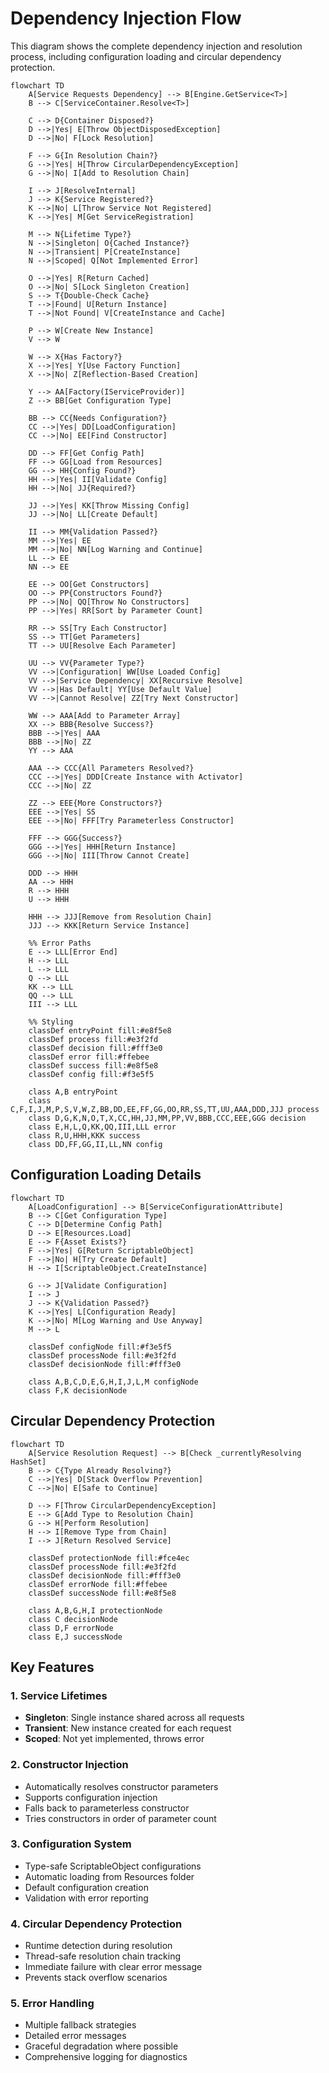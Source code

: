 # Dependency Injection Flow

This diagram shows the complete dependency injection and resolution process, including configuration loading and circular dependency protection.

```mermaid
flowchart TD
    A[Service Requests Dependency] --> B[Engine.GetService<T>]
    B --> C[ServiceContainer.Resolve<T>]
    
    C --> D{Container Disposed?}
    D -->|Yes| E[Throw ObjectDisposedException]
    D -->|No| F[Lock Resolution]
    
    F --> G{In Resolution Chain?}
    G -->|Yes| H[Throw CircularDependencyException]
    G -->|No| I[Add to Resolution Chain]
    
    I --> J[ResolveInternal]
    J --> K{Service Registered?}
    K -->|No| L[Throw Service Not Registered]
    K -->|Yes| M[Get ServiceRegistration]
    
    M --> N{Lifetime Type?}
    N -->|Singleton| O{Cached Instance?}
    N -->|Transient| P[CreateInstance]
    N -->|Scoped| Q[Not Implemented Error]
    
    O -->|Yes| R[Return Cached]
    O -->|No| S[Lock Singleton Creation]
    S --> T{Double-Check Cache}
    T -->|Found| U[Return Instance]
    T -->|Not Found| V[CreateInstance and Cache]
    
    P --> W[Create New Instance]
    V --> W
    
    W --> X{Has Factory?}
    X -->|Yes| Y[Use Factory Function]
    X -->|No| Z[Reflection-Based Creation]
    
    Y --> AA[Factory(IServiceProvider)]
    Z --> BB[Get Configuration Type]
    
    BB --> CC{Needs Configuration?}
    CC -->|Yes| DD[LoadConfiguration]
    CC -->|No| EE[Find Constructor]
    
    DD --> FF[Get Config Path]
    FF --> GG[Load from Resources]
    GG --> HH{Config Found?}
    HH -->|Yes| II[Validate Config]
    HH -->|No| JJ{Required?}
    
    JJ -->|Yes| KK[Throw Missing Config]
    JJ -->|No| LL[Create Default]
    
    II --> MM{Validation Passed?}
    MM -->|Yes| EE
    MM -->|No| NN[Log Warning and Continue]
    LL --> EE
    NN --> EE
    
    EE --> OO[Get Constructors]
    OO --> PP{Constructors Found?}
    PP -->|No| QQ[Throw No Constructors]
    PP -->|Yes| RR[Sort by Parameter Count]
    
    RR --> SS[Try Each Constructor]
    SS --> TT[Get Parameters]
    TT --> UU[Resolve Each Parameter]
    
    UU --> VV{Parameter Type?}
    VV -->|Configuration| WW[Use Loaded Config]
    VV -->|Service Dependency| XX[Recursive Resolve]
    VV -->|Has Default| YY[Use Default Value]
    VV -->|Cannot Resolve| ZZ[Try Next Constructor]
    
    WW --> AAA[Add to Parameter Array]
    XX --> BBB{Resolve Success?}
    BBB -->|Yes| AAA
    BBB -->|No| ZZ
    YY --> AAA
    
    AAA --> CCC{All Parameters Resolved?}
    CCC -->|Yes| DDD[Create Instance with Activator]
    CCC -->|No| ZZ
    
    ZZ --> EEE{More Constructors?}
    EEE -->|Yes| SS
    EEE -->|No| FFF[Try Parameterless Constructor]
    
    FFF --> GGG{Success?}
    GGG -->|Yes| HHH[Return Instance]
    GGG -->|No| III[Throw Cannot Create]
    
    DDD --> HHH
    AA --> HHH
    R --> HHH
    U --> HHH
    
    HHH --> JJJ[Remove from Resolution Chain]
    JJJ --> KKK[Return Service Instance]
    
    %% Error Paths
    E --> LLL[Error End]
    H --> LLL
    L --> LLL
    Q --> LLL
    KK --> LLL
    QQ --> LLL
    III --> LLL
    
    %% Styling
    classDef entryPoint fill:#e8f5e8
    classDef process fill:#e3f2fd
    classDef decision fill:#fff3e0
    classDef error fill:#ffebee
    classDef success fill:#e8f5e8
    classDef config fill:#f3e5f5
    
    class A,B entryPoint
    class C,F,I,J,M,P,S,V,W,Z,BB,DD,EE,FF,GG,OO,RR,SS,TT,UU,AAA,DDD,JJJ process
    class D,G,K,N,O,T,X,CC,HH,JJ,MM,PP,VV,BBB,CCC,EEE,GGG decision
    class E,H,L,Q,KK,QQ,III,LLL error
    class R,U,HHH,KKK success
    class DD,FF,GG,II,LL,NN config
```

## Configuration Loading Details

```mermaid
flowchart TD
    A[LoadConfiguration] --> B[ServiceConfigurationAttribute]
    B --> C[Get Configuration Type]
    C --> D[Determine Config Path]
    D --> E[Resources.Load]
    E --> F{Asset Exists?}
    F -->|Yes| G[Return ScriptableObject]
    F -->|No| H[Try Create Default]
    H --> I[ScriptableObject.CreateInstance]
    
    G --> J[Validate Configuration]
    I --> J
    J --> K{Validation Passed?}
    K -->|Yes| L[Configuration Ready]
    K -->|No| M[Log Warning and Use Anyway]
    M --> L
    
    classDef configNode fill:#f3e5f5
    classDef processNode fill:#e3f2fd
    classDef decisionNode fill:#fff3e0
    
    class A,B,C,D,E,G,H,I,J,L,M configNode
    class F,K decisionNode
```

## Circular Dependency Protection

```mermaid
flowchart TD
    A[Service Resolution Request] --> B[Check _currentlyResolving HashSet]
    B --> C{Type Already Resolving?}
    C -->|Yes| D[Stack Overflow Prevention]
    C -->|No| E[Safe to Continue]
    
    D --> F[Throw CircularDependencyException]
    E --> G[Add Type to Resolution Chain]
    G --> H[Perform Resolution]
    H --> I[Remove Type from Chain]
    I --> J[Return Resolved Service]
    
    classDef protectionNode fill:#fce4ec
    classDef processNode fill:#e3f2fd
    classDef decisionNode fill:#fff3e0
    classDef errorNode fill:#ffebee
    classDef successNode fill:#e8f5e8
    
    class A,B,G,H,I protectionNode
    class C decisionNode
    class D,F errorNode
    class E,J successNode
```

## Key Features

### 1. Service Lifetimes
- **Singleton**: Single instance shared across all requests
- **Transient**: New instance created for each request
- **Scoped**: Not yet implemented, throws error

### 2. Constructor Injection
- Automatically resolves constructor parameters
- Supports configuration injection
- Falls back to parameterless constructor
- Tries constructors in order of parameter count

### 3. Configuration System
- Type-safe ScriptableObject configurations
- Automatic loading from Resources folder
- Default configuration creation
- Validation with error reporting

### 4. Circular Dependency Protection
- Runtime detection during resolution
- Thread-safe resolution chain tracking
- Immediate failure with clear error message
- Prevents stack overflow scenarios

### 5. Error Handling
- Multiple fallback strategies
- Detailed error messages
- Graceful degradation where possible
- Comprehensive logging for diagnostics